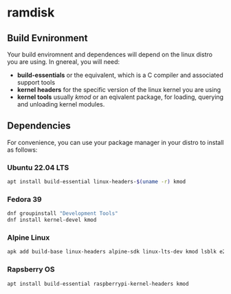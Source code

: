 # ramdisk

## Build Evnironment

Your build enviromnent and dependences will depend on the linux distro you are using. In gnereal, you will need:
* **build-essentials** or the equivalent, which is a C compiler and associated support tools
* **kernel headers** for the specific version of the linux kernel you are using
* **kernel tools** usually *kmod* or an eqivalent package, for loading, querying and unloading kernel modules.

## Dependencies

For convenience, you can use your package manager in your distro to install as follows:

### Ubuntu 22.04 LTS

```bash
apt install build-essential linux-headers-$(uname -r) kmod 
```
### Fedora 39

```bash
dnf groupinstall "Development Tools"
dnf install kernel-devel kmod
```

### Alpine Linux 

```bash
apk add build-base linux-headers alpine-sdk linux-lts-dev kmod lsblk e2fsprogs
```

### Rapsberry OS

```bash
apt install build-essential raspberrypi-kernel-headers kmod 
```

